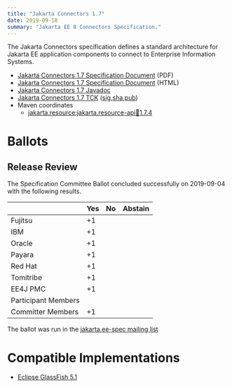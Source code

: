 ```yaml
---
title: "Jakarta Connectors 1.7"
date: 2019-09-10
summary: "Jakarta EE 8 Connectors Specification."
---
```

The Jakarta Connectors specification defines a standard architecture for Jakarta EE application components to connect to Enterprise Information Systems.

* [Jakarta Connectors 1.7 Specification Document](./connectors-spec-1.7.pdf) (PDF)
* [Jakarta Connectors 1.7 Specification Document](./connectors-spec-1.7.html) (HTML)
* [Jakarta Connectors 1.7 Javadoc](./apidocs)
* [Jakarta Connectors 1.7 TCK](https://download.eclipse.org/jakartaee/connectors/1.7/jakarta-connectors-tck-1.7.1.zip) ([sig](https://download.eclipse.org/jakartaee/connectors/1.7/jakarta-connectors-tck-1.7.1.zip.sig),[sha](https://download.eclipse.org/jakartaee/connectors/1.7/jakarta-connectors-tck-1.7.1.zip.sha256),[pub](https://jakarta.ee/specifications/jakartaee-spec-committee.pub))
* Maven coordinates
  * [jakarta.resource:jakarta.resource-api:jar:1.7.4](https://central.sonatype.com/artifact/jakarta.resource/jakarta.resource-api/1.7.4/jar)

# Ballots

## Release Review

The Specification Committee Ballot concluded successfully on 2019-09-04 with the following results.

|                       |  Yes    | No      | Abstain  |
|-----------------------|---------|---------|----------|
|Fujitsu                |   +1    |         |          |
|IBM                    |   +1    |         |          |
|Oracle                 |   +1    |         |          |
|Payara                 |   +1    |         |          |
|Red Hat                |   +1    |         |          |
|Tomitribe              |   +1    |         |          |
|EE4J PMC               |   +1    |         |          |
|Participant Members    |         |         |          |
|Committer Members      |   +1    |         |          |

The ballot was run in the [jakarta.ee-spec mailing list](https://www.eclipse.org/lists/jakarta.ee-spec/msg00510.html)


# Compatible Implementations

* [Eclipse GlassFish 5.1](https://www.eclipse.org/downloads/download.php?file=/glassfish/glassfish-5.1.0.zip)

